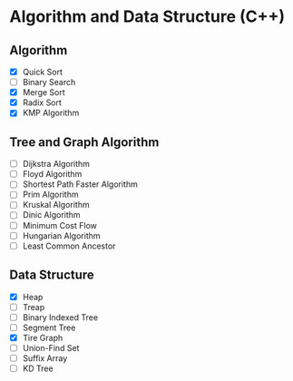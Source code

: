 # Algorithm and Data Structure (C++)
## Algorithm
- [x] Quick Sort
- [ ] Binary Search
- [x] Merge Sort
- [x] Radix Sort
- [x] KMP Algorithm

## Tree and Graph Algorithm
- [ ] Dijkstra Algorithm
- [ ] Floyd Algorithm
- [ ] Shortest Path Faster Algorithm
- [ ] Prim Algorithm
- [ ] Kruskal Algorithm
- [ ] Dinic Algorithm
- [ ] Minimum Cost Flow
- [ ] Hungarian Algorithm
- [ ] Least Common Ancestor

## Data Structure
- [x] Heap
- [ ] Treap
- [ ] Binary Indexed Tree
- [ ] Segment Tree
- [x] Tire Graph
- [ ] Union-Find Set
- [ ] Suffix Array
- [ ] KD Tree
